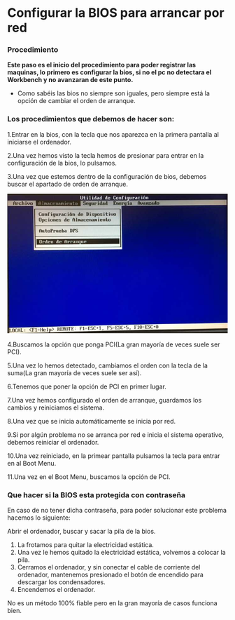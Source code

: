 # Configurar la BIOS para arrancar por red

### Procedimiento

**Este paso es el inicio del procedimiento para poder registrar las maquinas, lo primero es configurar la bios, si no el pc no detectara el Workbench y no avanzaran de este punto.**

* Como sabéis las bios no siempre son iguales, pero siempre está la opción de cambiar el orden de arranque.

### Los procedimientos que debemos de hacer son:

1.Entrar en la bios, con la tecla que nos aparezca en la primera pantalla al iniciarse el ordenador.

2.Una vez hemos visto la tecla hemos de presionar para entrar en la configuración de la bios, lo pulsamos.

3.Una vez que estemos dentro de la configuración de bios, debemos buscar el apartado de orden de arranque.

![](../.gitbook/assets/img_0185.JPG)

4.Buscamos la opción que ponga PCI\(La gran mayoría de veces suele ser PCI\).

5.Una vez lo hemos detectado, cambiamos el orden con la tecla de la suma\(La gran mayoría de veces suele ser así\).

6.Tenemos que poner la opción de PCI en primer lugar.

7.Una vez hemos configurado el orden de arranque, guardamos los cambios y reiniciamos el sistema.

8.Una vez que se inicia automáticamente se inicia por red.

9.Si por algún problema no se arranca por red e inicia el sistema operativo, debemos reiniciar el ordenador.

10.Una vez reiniciado, en la primear pantalla pulsamos la tecla para entrar en al Boot Menu.

11.Una vez en el Boot Menu, buscamos la opción de PCI.

### Que hacer si la BIOS esta protegida con contraseña

En caso de no tener dicha contraseña, para poder solucionar este problema hacemos lo siguiente:

Abrir el ordenador, buscar y sacar la pila de la bios.

1. La frotamos para quitar la electricidad estática.
2. Una vez le hemos quitado la electricidad estática, volvemos a colocar la pila.
3. Cerramos el ordenador, y sin conectar el cable de corriente del ordenador, mantenemos presionado el botón de encendido para descargar los condensadores.
4. Encendemos el ordenador.

No es un método 100% fiable pero en la gran mayoría de casos funciona bien.

